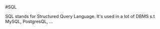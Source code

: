 #SQL

SQL stands for Structured Query Language. It's used in a lot of DBMS s.t MySQL, PostgresQL, ...